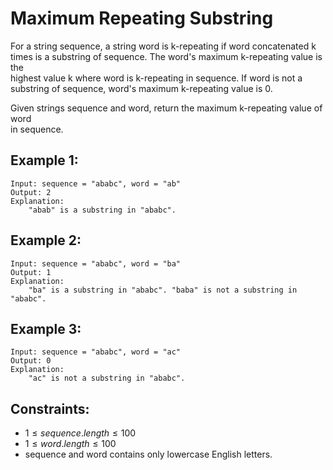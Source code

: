 # Maximum Repeating Substring 

For a string sequence, a string word is k-repeating if word concatenated k  
times is a substring of sequence. The word's maximum k-repeating value is the  
highest value k where word is k-repeating in sequence. If word is not a  
substring of sequence, word's maximum k-repeating value is 0.

Given strings sequence and word, return the maximum k-repeating value of word  
in sequence.

 

## Example 1:

    Input: sequence = "ababc", word = "ab"
    Output: 2
    Explanation: 
        "abab" is a substring in "ababc".

## Example 2:

    Input: sequence = "ababc", word = "ba"
    Output: 1
    Explanation: 
        "ba" is a substring in "ababc". "baba" is not a substring in "ababc".

## Example 3:

    Input: sequence = "ababc", word = "ac"
    Output: 0
    Explanation: 
        "ac" is not a substring in "ababc". 

 

## Constraints:

* $1 \le sequence.length \le 100$
* $1 \le word.length \le 100$
* sequence and word contains only lowercase English letters.

